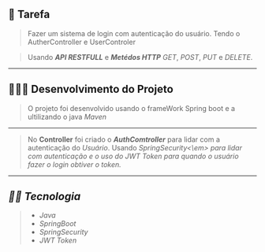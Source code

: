 ## 📌 Tarefa

> Fazer um sistema de login com autenticação do usuário. Tendo o AutherController e UserControler 

> Usando <strong><em>API RESTFULL</em></strong> e <strong><em>Metédos HTTP</em></strong> <em>GET</em>, <em>POST</em>, 
<em>PUT</em> e <em>DELETE</em>.
---

## 🧑🏽‍💻 Desenvolvimento do Projeto
> O projeto foi desenvolvido usando o frameWork Spring boot e a ultilizando o java <em>Maven</em>
---
> No <strong>Controller</strong>
foi criado o <strong><em>AuthComtroller</em></strong> para lidar com a   autenticação do <em>Usuário</em>.
Usando <em>SpringSecurity<\em> para lidar com autenticação e o uso do <em>JWT Token
</em> para quando o usuário fazer o login
obtiver o token. 
---
## 👨‍💻 Tecnologia 
> <ul>
>    <li>Java</li>
>    <li>SpringBoot</li>
>    <li>SpringSecurity</li>  
>    <li>JWT Token</li>
> </ul>

